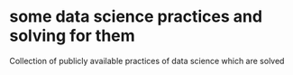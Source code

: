 # some data science practices and solving for them

Collection of publicly available practices of data science which are solved
